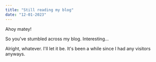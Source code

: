 ```yaml
---
title: "Still reading my blog"
date: "12-01-2023"
---
```


Ahoy matey!

So you've stumbled across my blog. Interesting...

Alright, whatever. I'll let it be. It's been a while since I had any visitors anyways.